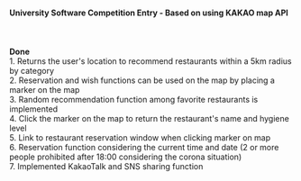 #### University Software Competition Entry - Based on using KAKAO map API <br><br>
<br>
<b> Done </b><br>
1. Returns the user's location to recommend restaurants within a 5km radius by category<br>
2. Reservation and wish functions can be used on the map by placing a marker on the map<br>
3. Random recommendation function among favorite restaurants is implemented<br>
4. Click the marker on the map to return the restaurant's name and hygiene level<br>
5. Link to restaurant reservation window when clicking marker on map<br>
6. Reservation function considering the current time and date (2 or more people prohibited after 18:00 considering the corona situation)<br>
7. Implemented KakaoTalk and SNS sharing function<br>

